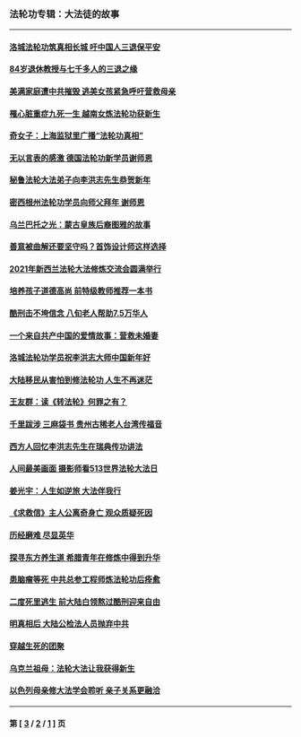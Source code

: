 ### 法轮功专辑：大法徒的故事
---
#### [洛城法轮功筑真相长城 吁中国人三退保平安](../../pages/nf1147481/n13892471.md?01210430) 
#### [84岁退休教授与七千多人的三退之缘](../../pages/nf1147481/n13796650.md?01210430) 
#### [美满家庭遭中共摧毁 逃美女孩紧急呼吁营救母亲](../../pages/nf1147481/n13792859.md?01210430) 
#### [罹心脏重症九死一生 越南女炼法轮功获新生](../../pages/nf1147481/n13732766.md?01210430) 
#### [奇女子：上海监狱里广播“法轮功真相”](../../pages/nf1147481/n13726443.md?01210430) 
#### [无以言表的感激 德国法轮功新学员谢师恩](../../pages/nf1147481/n13543790.md?01210430) 
#### [秘鲁法轮大法弟子向李洪志先生恭贺新年](../../pages/nf1147481/n13540182.md?01210430) 
#### [密西根州法轮功学员向师父拜年 谢师恩](../../pages/nf1147481/n13538183.md?01210430) 
#### [乌兰巴托之光：蒙古皇族后裔图雅的故事](../../pages/nf1147481/n13155759.md?01210430) 
#### [善意被曲解还要坚守吗？首饰设计师这样选择](../../pages/nf1147481/n13077575.md?01210430) 
#### [2021年新西兰法轮大法修炼交流会圆满举行](../../pages/nf1147481/n13033149.md?01210430) 
#### [培养孩子道德高尚 前特级教师推荐一本书](../../pages/nf1147481/n12938640.md?01210430) 
#### [酷刑击不垮信念 八旬老人帮助7.5万华人](../../pages/nf1147481/n12880712.md?01210430) 
#### [一个来自共产中国的爱情故事：营救未婚妻](../../pages/nf1147481/n12778386.md?01210430) 
#### [洛城法轮功学员祝李洪志大师中国新年好](../../pages/nf1147481/n12724685.md?01210430) 
#### [大陆移民从害怕到修法轮功 人生不再迷茫](../../pages/nf1147481/n12414325.md?01210430) 
#### [王友群：读《转法轮》何罪之有？](../../pages/nf1147481/n12408647.md?01210430) 
#### [千里跋涉 三麻袋书 贵州古稀老人台湾传福音](../../pages/nf1147481/n12198750.md?01210430) 
#### [西方人回忆李洪志先生在瑞典传功讲法](../../pages/nf1147481/n12099607.md?01210430) 
#### [人间最美画面 摄影师看513世界法轮大法日](../../pages/nf1147481/n12094118.md?01210430) 
#### [姜光宇：人生如逆旅 大法伴我行](../../pages/nf1147481/n12088664.md?01210430) 
#### [《求救信》主人公离奇身亡 观众质疑死因](../../pages/nf1147481/n11845215.md?01210430) 
#### [历经磨难 尽显英华](../../pages/nf1147481/n11723297.md?01210430) 
#### [探寻东方养生道 希腊青年在修炼中得到升华](../../pages/nf1147481/n11494502.md?01210430) 
#### [患脑瘤等死 中共总参工程师炼法轮功后痊愈](../../pages/nf1147481/n11466682.md?01210430) 
#### [二度死里逃生 前大陆白领熬过酷刑迎来自由](../../pages/nf1147481/n11368594.md?01210430) 
#### [明真相后 大陆公检法人员抛弃中共](../../pages/nf1147481/n11358618.md?01210430) 
#### [穿越生死的团聚](../../pages/nf1147481/n11258922.md?01210430) 
#### [乌克兰祖母：法轮大法让我获得新生](../../pages/nf1147481/n11269457.md?01210430) 
#### [以色列母亲修大法学会聆听 亲子关系更融洽](../../pages/nf1147481/n11268195.md?01210430) 

---
#### 第 [ [3](./3.md?01210430) / [2](./2.md?01210430) / [1](./1.md?01210430) ] 页

